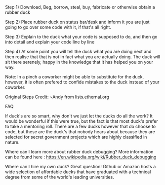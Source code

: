 

Step 1) Download, Beg, borrow, steal, buy, fabricate or otherwise obtain a rubber duck 

Step 2) Place rubber duck on status bar/desk and inform it you are just going to go over some code with it, if that's all right.

Step 3) Explain to the duck what your code is supposed to do, and then go into detail and explain your code line by line

Step 4) At some point you will tell the duck what you are doing next and then realise that that is not in fact what you are actually doing. The duck will sit there serenely, happy in the knowledge that it has helped you on your way.

Note: In a pinch a coworker might be able to substitute for the duck, however, it is often prefered to confide mistakes to the duck instead of your coworker.

Original Steps Credit: ~Andy from lists.ethernal.org

FAQ


If duck's are so smart, why don't we just let the ducks do all the work?
It would be wonderful if this were true, but the fact is that most duck's prefer to take a mentoring roll. There are a few ducks however that do choose to code, but these are the duck's that nobody hears about because they are selected for secret government projects which are highly classified in nature.

Where can I learn more about rubber duck debugging?
More information can be found here : https://en.wikipedia.org/wiki/Rubber_duck_debugging

Where can I hire my own duck?
Great question! Github or Amazon hosts a wide selection of affordable ducks that have graduated with a technical degree from some of the world's leading universities.
